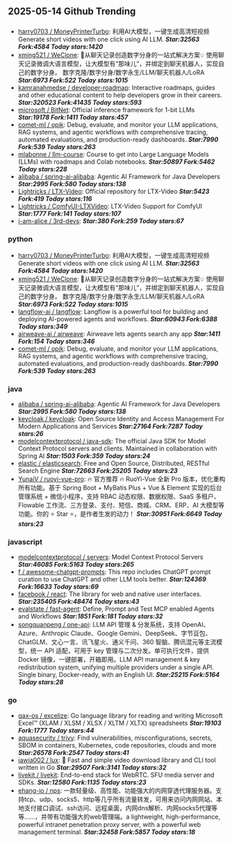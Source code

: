 ## 2025-05-14 Github Trending

### 
* [harry0703 / MoneyPrinterTurbo](https://github.com/harry0703/MoneyPrinterTurbo): 利用AI大模型，一键生成高清短视频 Generate short videos with one click using AI LLM. ***Star:32563 Fork:4584 Today stars:1420***
* [xming521 / WeClone](https://github.com/xming521/WeClone): 🚀从聊天记录创造数字分身的一站式解决方案💡 使用聊天记录微调大语言模型，让大模型有“那味儿”，并绑定到聊天机器人，实现自己的数字分身。 数字克隆/数字分身/数字永生/LLM/聊天机器人/LoRA ***Star:6973 Fork:522 Today stars:1015***
* [kamranahmedse / developer-roadmap](https://github.com/kamranahmedse/developer-roadmap): Interactive roadmaps, guides and other educational content to help developers grow in their careers. ***Star:320523 Fork:41435 Today stars:593***
* [microsoft / BitNet](https://github.com/microsoft/BitNet): Official inference framework for 1-bit LLMs ***Star:19178 Fork:1411 Today stars:457***
* [comet-ml / opik](https://github.com/comet-ml/opik): Debug, evaluate, and monitor your LLM applications, RAG systems, and agentic workflows with comprehensive tracing, automated evaluations, and production-ready dashboards. ***Star:7990 Fork:539 Today stars:263***
* [mlabonne / llm-course](https://github.com/mlabonne/llm-course): Course to get into Large Language Models (LLMs) with roadmaps and Colab notebooks. ***Star:50897 Fork:5462 Today stars:228***
* [alibaba / spring-ai-alibaba](https://github.com/alibaba/spring-ai-alibaba): Agentic AI Framework for Java Developers ***Star:2995 Fork:580 Today stars:138***
* [Lightricks / LTX-Video](https://github.com/Lightricks/LTX-Video): Official repository for LTX-Video ***Star:5423 Fork:419 Today stars:116***
* [Lightricks / ComfyUI-LTXVideo](https://github.com/Lightricks/ComfyUI-LTXVideo): LTX-Video Support for ComfyUI ***Star:1777 Fork:141 Today stars:107***
* [i-am-alice / 3rd-devs](https://github.com/i-am-alice/3rd-devs):  ***Star:380 Fork:259 Today stars:67***

### python
* [harry0703 / MoneyPrinterTurbo](https://github.com/harry0703/MoneyPrinterTurbo): 利用AI大模型，一键生成高清短视频 Generate short videos with one click using AI LLM. ***Star:32563 Fork:4584 Today stars:1420***
* [xming521 / WeClone](https://github.com/xming521/WeClone): 🚀从聊天记录创造数字分身的一站式解决方案💡 使用聊天记录微调大语言模型，让大模型有“那味儿”，并绑定到聊天机器人，实现自己的数字分身。 数字克隆/数字分身/数字永生/LLM/聊天机器人/LoRA ***Star:6973 Fork:522 Today stars:1015***
* [langflow-ai / langflow](https://github.com/langflow-ai/langflow): Langflow is a powerful tool for building and deploying AI-powered agents and workflows. ***Star:60943 Fork:6388 Today stars:349***
* [airweave-ai / airweave](https://github.com/airweave-ai/airweave): Airweave lets agents search any app ***Star:1411 Fork:154 Today stars:346***
* [comet-ml / opik](https://github.com/comet-ml/opik): Debug, evaluate, and monitor your LLM applications, RAG systems, and agentic workflows with comprehensive tracing, automated evaluations, and production-ready dashboards. ***Star:7990 Fork:539 Today stars:263***

### java
* [alibaba / spring-ai-alibaba](https://github.com/alibaba/spring-ai-alibaba): Agentic AI Framework for Java Developers ***Star:2995 Fork:580 Today stars:138***
* [keycloak / keycloak](https://github.com/keycloak/keycloak): Open Source Identity and Access Management For Modern Applications and Services ***Star:27164 Fork:7287 Today stars:26***
* [modelcontextprotocol / java-sdk](https://github.com/modelcontextprotocol/java-sdk): The official Java SDK for Model Context Protocol servers and clients. Maintained in collaboration with Spring AI ***Star:1503 Fork:359 Today stars:24***
* [elastic / elasticsearch](https://github.com/elastic/elasticsearch): Free and Open Source, Distributed, RESTful Search Engine ***Star:72663 Fork:25205 Today stars:23***
* [YunaiV / ruoyi-vue-pro](https://github.com/YunaiV/ruoyi-vue-pro): 🔥 官方推荐 🔥 RuoYi-Vue 全新 Pro 版本，优化重构所有功能。基于 Spring Boot + MyBatis Plus + Vue & Element 实现的后台管理系统 + 微信小程序，支持 RBAC 动态权限、数据权限、SaaS 多租户、Flowable 工作流、三方登录、支付、短信、商城、CRM、ERP、AI 大模型等功能。你的 ⭐️ Star ⭐️，是作者生发的动力！ ***Star:30951 Fork:6649 Today stars:23***

### javascript
* [modelcontextprotocol / servers](https://github.com/modelcontextprotocol/servers): Model Context Protocol Servers ***Star:46085 Fork:5163 Today stars:265***
* [f / awesome-chatgpt-prompts](https://github.com/f/awesome-chatgpt-prompts): This repo includes ChatGPT prompt curation to use ChatGPT and other LLM tools better. ***Star:124369 Fork:16633 Today stars:69***
* [facebook / react](https://github.com/facebook/react): The library for web and native user interfaces. ***Star:235405 Fork:48474 Today stars:43***
* [evalstate / fast-agent](https://github.com/evalstate/fast-agent): Define, Prompt and Test MCP enabled Agents and Workflows ***Star:1851 Fork:181 Today stars:32***
* [songquanpeng / one-api](https://github.com/songquanpeng/one-api): LLM API 管理 & 分发系统，支持 OpenAI、Azure、Anthropic Claude、Google Gemini、DeepSeek、字节豆包、ChatGLM、文心一言、讯飞星火、通义千问、360 智脑、腾讯混元等主流模型，统一 API 适配，可用于 key 管理与二次分发。单可执行文件，提供 Docker 镜像，一键部署，开箱即用。LLM API management & key redistribution system, unifying multiple providers under a single API. Single binary, Docker-ready, with an English UI. ***Star:25215 Fork:5164 Today stars:28***

### go
* [qax-os / excelize](https://github.com/qax-os/excelize): Go language library for reading and writing Microsoft Excel™ (XLAM / XLSM / XLSX / XLTM / XLTX) spreadsheets ***Star:19103 Fork:1777 Today stars:44***
* [aquasecurity / trivy](https://github.com/aquasecurity/trivy): Find vulnerabilities, misconfigurations, secrets, SBOM in containers, Kubernetes, code repositories, clouds and more ***Star:26578 Fork:2547 Today stars:41***
* [iawia002 / lux](https://github.com/iawia002/lux): 👾 Fast and simple video download library and CLI tool written in Go ***Star:29507 Fork:3141 Today stars:32***
* [livekit / livekit](https://github.com/livekit/livekit): End-to-end stack for WebRTC. SFU media server and SDKs. ***Star:12580 Fork:1135 Today stars:23***
* [ehang-io / nps](https://github.com/ehang-io/nps): 一款轻量级、高性能、功能强大的内网穿透代理服务器。支持tcp、udp、socks5、http等几乎所有流量转发，可用来访问内网网站、本地支付接口调试、ssh访问、远程桌面，内网dns解析、内网socks5代理等等……，并带有功能强大的web管理端。a lightweight, high-performance, powerful intranet penetration proxy server, with a powerful web management terminal. ***Star:32458 Fork:5857 Today stars:18***

